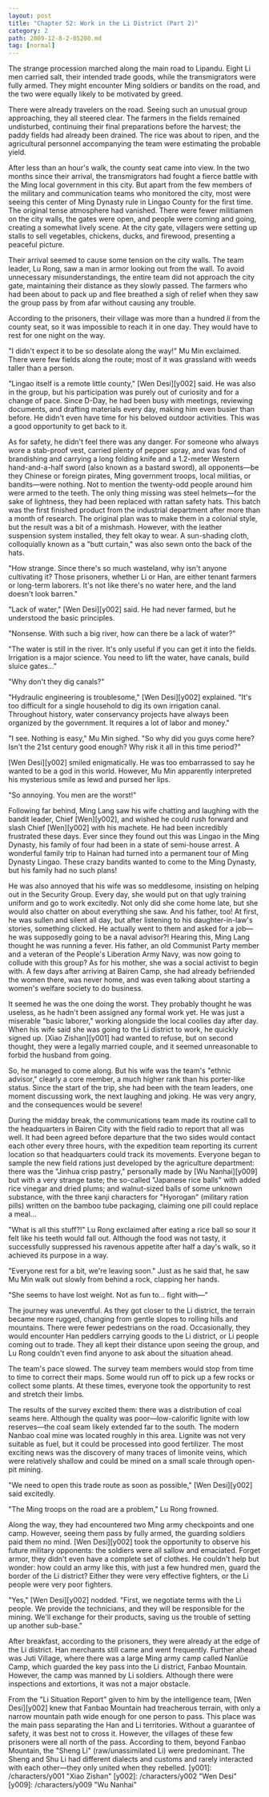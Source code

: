 ```yaml
---
layout: post
title: "Chapter 52: Work in the Li District (Part 2)"
category: 2
path: 2009-12-8-2-05200.md
tag: [normal]
---
```


The strange procession marched along the main road to Lipandu. Eight Li men carried salt, their intended trade goods, while the transmigrators were fully armed. They might encounter Ming soldiers or bandits on the road, and the two were equally likely to be motivated by greed.

There were already travelers on the road. Seeing such an unusual group approaching, they all steered clear. The farmers in the fields remained undisturbed, continuing their final preparations before the harvest; the paddy fields had already been drained. The rice was about to ripen, and the agricultural personnel accompanying the team were estimating the probable yield.

After less than an hour's walk, the county seat came into view. In the two months since their arrival, the transmigrators had fought a fierce battle with the Ming local government in this city. But apart from the few members of the military and communication teams who monitored the city, most were seeing this center of Ming Dynasty rule in Lingao County for the first time. The original tense atmosphere had vanished. There were fewer militiamen on the city walls, the gates were open, and people were coming and going, creating a somewhat lively scene. At the city gate, villagers were setting up stalls to sell vegetables, chickens, ducks, and firewood, presenting a peaceful picture.

Their arrival seemed to cause some tension on the city walls. The team leader, Lu Rong, saw a man in armor looking out from the wall. To avoid unnecessary misunderstandings, the entire team did not approach the city gate, maintaining their distance as they slowly passed. The farmers who had been about to pack up and flee breathed a sigh of relief when they saw the group pass by from afar without causing any trouble.

According to the prisoners, their village was more than a hundred *li* from the county seat, so it was impossible to reach it in one day. They would have to rest for one night on the way.

"I didn't expect it to be so desolate along the way!" Mu Min exclaimed. There were few fields along the route; most of it was grassland with weeds taller than a person.

"Lingao itself is a remote little county," [Wen Desi][y002] said. He was also in the group, but his participation was purely out of curiosity and for a change of pace. Since D-Day, he had been busy with meetings, reviewing documents, and drafting materials every day, making him even busier than before. He didn't even have time for his beloved outdoor activities. This was a good opportunity to get back to it.

As for safety, he didn't feel there was any danger. For someone who always wore a stab-proof vest, carried plenty of pepper spray, and was fond of brandishing and carrying a long folding knife and a 1.2-meter Western hand-and-a-half sword (also known as a bastard sword), all opponents—be they Chinese or foreign pirates, Ming government troops, local militias, or bandits—were nothing. Not to mention the twenty-odd people around him were armed to the teeth. The only thing missing was steel helmets—for the sake of lightness, they had been replaced with rattan safety hats. This batch was the first finished product from the industrial department after more than a month of research. The original plan was to make them in a colonial style, but the result was a bit of a mishmash. However, with the leather suspension system installed, they felt okay to wear. A sun-shading cloth, colloquially known as a "butt curtain," was also sewn onto the back of the hats.

"How strange. Since there's so much wasteland, why isn't anyone cultivating it? Those prisoners, whether Li or Han, are either tenant farmers or long-term laborers. It's not like there's no water here, and the land doesn't look barren."

"Lack of water," [Wen Desi][y002] said. He had never farmed, but he understood the basic principles.

"Nonsense. With such a big river, how can there be a lack of water?"

"The water is still in the river. It's only useful if you can get it into the fields. Irrigation is a major science. You need to lift the water, have canals, build sluice gates..."

"Why don't they dig canals?"

"Hydraulic engineering is troublesome," [Wen Desi][y002] explained. "It's too difficult for a single household to dig its own irrigation canal. Throughout history, water conservancy projects have always been organized by the government. It requires a lot of labor and money."

"I see. Nothing is easy," Mu Min sighed. "So why did you guys come here? Isn't the 21st century good enough? Why risk it all in this time period?"

[Wen Desi][y002] smiled enigmatically. He was too embarrassed to say he wanted to be a god in this world. However, Mu Min apparently interpreted his mysterious smile as lewd and pursed her lips.

"So annoying. You men are the worst!"

Following far behind, Ming Lang saw his wife chatting and laughing with the bandit leader, Chief [Wen][y002], and wished he could rush forward and slash Chief [Wen][y002] with his machete. He had been incredibly frustrated these days. Ever since they found out this was Lingao in the Ming Dynasty, his family of four had been in a state of semi-house arrest. A wonderful family trip to Hainan had turned into a permanent tour of Ming Dynasty Lingao. These crazy bandits wanted to come to the Ming Dynasty, but his family had no such plans!

He was also annoyed that his wife was so meddlesome, insisting on helping out in the Security Group. Every day, she would put on that ugly training uniform and go to work excitedly. Not only did she come home late, but she would also chatter on about everything she saw. And his father, too! At first, he was sullen and silent all day, but after listening to his daughter-in-law's stories, something clicked. He actually went to them and asked for a job—he was supposedly going to be a naval advisor?! Hearing this, Ming Lang thought he was running a fever. His father, an old Communist Party member and a veteran of the People's Liberation Army Navy, was now going to collude with this group? As for his mother, she was a social activist to begin with. A few days after arriving at Bairen Camp, she had already befriended the women there, was never home, and was even talking about starting a women's welfare society to do business.

It seemed he was the one doing the worst. They probably thought he was useless, as he hadn't been assigned any formal work yet. He was just a miserable "basic laborer," working alongside the local coolies day after day. When his wife said she was going to the Li district to work, he quickly signed up. [Xiao Zishan][y001] had wanted to refuse, but on second thought, they were a legally married couple, and it seemed unreasonable to forbid the husband from going.

So, he managed to come along. But his wife was the team's "ethnic advisor," clearly a core member, a much higher rank than his porter-like status. Since the start of the trip, she had been with the team leaders, one moment discussing work, the next laughing and joking. He was very angry, and the consequences would be severe!

During the midday break, the communications team made its routine call to the headquarters in Bairen City with the field radio to report that all was well. It had been agreed before departure that the two sides would contact each other every three hours, with the expedition team reporting its current location so that headquarters could track its movements. Everyone began to sample the new field rations just developed by the agriculture department: there was the "Jinhua crisp pastry," personally made by [Wu Nanhai][y009] but with a very strange taste; the so-called "Japanese rice balls" with added rice vinegar and dried plums; and walnut-sized balls of some unknown substance, with the three kanji characters for "Hyorogan" (military ration pills) written on the bamboo tube packaging, claiming one pill could replace a meal...

"What is all this stuff?!" Lu Rong exclaimed after eating a rice ball so sour it felt like his teeth would fall out. Although the food was not tasty, it successfully suppressed his ravenous appetite after half a day's walk, so it achieved its purpose in a way.

"Everyone rest for a bit, we're leaving soon." Just as he said that, he saw Mu Min walk out slowly from behind a rock, clapping her hands.

"She seems to have lost weight. Not as fun to... fight with—"

The journey was uneventful. As they got closer to the Li district, the terrain became more rugged, changing from gentle slopes to rolling hills and mountains. There were fewer pedestrians on the road. Occasionally, they would encounter Han peddlers carrying goods to the Li district, or Li people coming out to trade. They all kept their distance upon seeing the group, and Lu Rong couldn't even find anyone to ask about the situation ahead.

The team's pace slowed. The survey team members would stop from time to time to correct their maps. Some would run off to pick up a few rocks or collect some plants. At these times, everyone took the opportunity to rest and stretch their limbs.

The results of the survey excited them: there was a distribution of coal seams here. Although the quality was poor—low-calorific lignite with low reserves—the coal seam likely extended far to the south. The modern Nanbao coal mine was located roughly in this area. Lignite was not very suitable as fuel, but it could be processed into good fertilizer. The most exciting news was the discovery of many traces of limonite veins, which were relatively shallow and could be mined on a small scale through open-pit mining.

"We need to open this trade route as soon as possible," [Wen Desi][y002] said excitedly.

"The Ming troops on the road are a problem," Lu Rong frowned.

Along the way, they had encountered two Ming army checkpoints and one camp. However, seeing them pass by fully armed, the guarding soldiers paid them no mind. [Wen Desi][y002] took the opportunity to observe his future military opponents: the soldiers were all sallow and emaciated. Forget armor, they didn't even have a complete set of clothes. He couldn't help but wonder: how could an army like this, with just a few hundred men, guard the border of the Li district? Either they were very effective fighters, or the Li people were very poor fighters.

"Yes," [Wen Desi][y002] nodded. "First, we negotiate terms with the Li people. We provide the technicians, and they will be responsible for the mining. We'll exchange for their products, saving us the trouble of setting up another sub-base."

After breakfast, according to the prisoners, they were already at the edge of the Li district. Han merchants still came and went frequently. Further ahead was Juti Village, where there was a large Ming army camp called Nanlüe Camp, which guarded the key pass into the Li district, Fanbao Mountain. However, the camp was manned by Li soldiers. Although there were inspections and extortions, it was not a major obstacle.

From the "Li Situation Report" given to him by the intelligence team, [Wen Desi][y002] knew that Fanbao Mountain had treacherous terrain, with only a narrow mountain path wide enough for one person to pass. This place was the main pass separating the Han and Li territories. Without a guarantee of safety, it was best not to cross it. However, the villages of these few prisoners were all north of the pass. According to them, beyond Fanbao Mountain, the "Sheng Li" (raw/unassimilated Li) were predominant. The Sheng and Shu Li had different dialects and customs and rarely interacted with each other—they only united when they rebelled.
[y001]: /characters/y001 "Xiao Zishan"
[y002]: /characters/y002 "Wen Desi"
[y009]: /characters/y009 "Wu Nanhai"